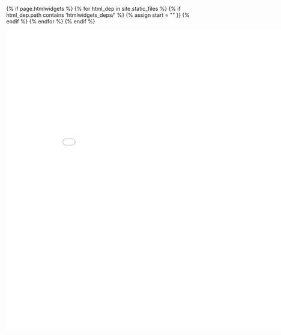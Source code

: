{% if page.htmlwidgets %}
{% for html_dep in site.static_files %}
  {% if html_dep.path contains 'htmlwidgets_deps/' %}
    {% assign start = "<script src=" | append: {{site.baseurl}} %}
    {{html_dep.path | prepend: start | append: "></script>" }}
    {% endif %}
  {% endfor %}
{% endif %}
<iframe width="900" height="800" frameborder="0" scrolling="no" src="//plotly.com/~mhajihos/1.embed"></iframe>
